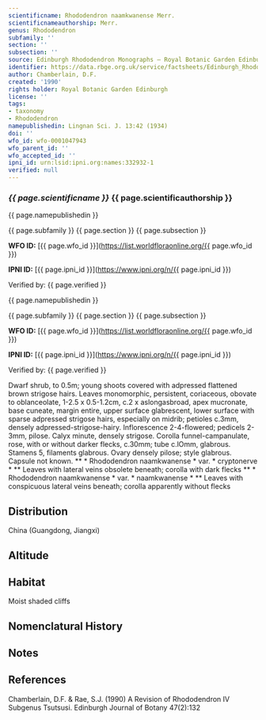 ```yaml
---
scientificname: Rhododendron naamkwanense Merr.
scientificnameauthorship: Merr.
genus: Rhododendron
subfamily: ''
section: ''
subsection: ''
source: Edinburgh Rhododendron Monographs – Royal Botanic Garden Edinburgh
identifier: https://data.rbge.org.uk/service/factsheets/Edinburgh_Rhododendron_Monographs.xhtml
author: Chamberlain, D.F.
created: '1990'
rights holder: Royal Botanic Garden Edinburgh
license: ''
tags:
- taxonomy
- Rhododendron
namepublishedin: Lingnan Sci. J. 13:42 (1934)
doi: ''
wfo_id: wfo-0001047943
wfo_parent_id: ''
wfo_accepted_id: ''
ipni_id: urn:lsid:ipni.org:names:332932-1
verified: null
---
```

### _{{ page.scientificname }}_ {{ page.scientificauthorship }}
 {{ page.namepublishedin }}

{{ page.subfamily }} {{ page.section }} {{ page.subsection }}

**WFO ID:** [{{ page.wfo_id }}](https://list.worldfloraonline.org/{{ page.wfo_id }})

**IPNI ID:** [{{ page.ipni_id }}](https://www.ipni.org/n/{{ page.ipni_id }})

Verified by: {{ page.verified }}

 {{ page.namepublishedin }}

{{ page.subfamily }} {{ page.section }} {{ page.subsection }}

**WFO ID:** [{{ page.wfo_id }}](https://list.worldfloraonline.org/{{ page.wfo_id }})

**IPNI ID:** [{{ page.ipni_id }}](https://www.ipni.org/n/{{ page.ipni_id }})

Verified by: {{ page.verified }}



Dwarf shrub, to 0.5m; young shoots covered with adpressed flattened brown strigose hairs. Leaves monomorphic, persistent, coriaceous, obovate to oblanceolate, 1-2.5 x 0.5-1.2cm, c.2 x aslongasbroad, apex mucronate, base cuneate, margin entire, upper surface glabrescent, lower surface with sparse adpressed strigose hairs, especially on midrib; petioles c.3mm, densely adpressed-strigose-hairy. Inflorescence 2-4-flowered; pedicels 2-3mm, pilose. Calyx minute, densely strigose. Corolla funnel-campanulate, rose, with or without darker flecks, c.30mm; tube c.lOmm, glabrous. Stamens 5, filaments glabrous. Ovary densely pilose; style glabrous. Capsule not known. ** * Rhododendron naamkwanense * var. * cryptonerve * ** Leaves with lateral veins obsolete beneath; corolla with dark flecks ** * Rhododendron naamkwanense * var. * naamkwanense * ** Leaves with conspicuous lateral veins beneath; corolla apparently without flecks

## Distribution
China (Guangdong, Jiangxi)

## Altitude


## Habitat
Moist shaded cliffs

## Nomenclatural History

                       
## Notes


## References

Chamberlain, D.F. & Rae, S.J. (1990) A Revision of Rhododendron IV Subgenus Tsutsusi. Edinburgh Journal of Botany 47(2):132
